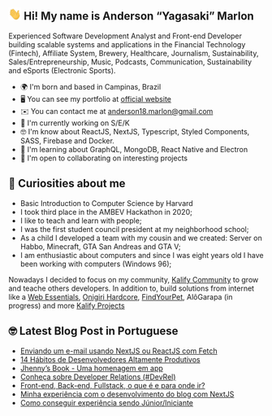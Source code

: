 <img src="https://github.com/tairosonloa/tairosonloa/blob/main/assets/wave.gif?raw=true" width="25px"/> Hi! My name is Anderson “Yagasaki” Marlon
----------------------------

Experienced Software Development Analyst and Front-end Developer building scalable systems and applications in the Financial Technology (Fintech), Affiliate System, Brewery, Healthcare, Journalism, Sustainability, Sales/Entrepreneurship, Music, Podcasts, Communication, Sustainability and eSports (Electronic Sports).

- 🌍  I'm born and based in Campinas, Brazil
- 🖥️  You can see my portfolio at [official website](http://yagasaki.vercel.app/curriculum)
- ✉️  You can contact me at [anderson18.marlon@gmail.com](mailto:anderson18.marlon@gmail.com)
- 🚀  I'm currently working on S/E/K
- 🤓  I'm know about ReactJS, NextJS, Typescript, Styled Components, SASS, Firebase and Docker.
- 🧠  I'm learning about GraphQL, MongoDB, React Native and Electron
- 🤝  I'm open to collaborating on interesting projects

🚀 Curiosities about me
----------------------------

- Basic Introduction to Computer Science by Harvard
- I took third place in the AMBEV Hackathon in 2020;
- I like to teach and learn with people;
- I was the first student council president at my neighborhood school;
- As a child I developed a team with my cousin and we created: Server on Habbo, Minecraft, GTA San Andreas and GTA V;
- I am enthusiastic about computers and since I was eight years old I have been working with computers (Windows 96);

Nowadays I decided to focus on my community, [Kalify Community](https://discord.gg/jhSepmE7nN) to grow and teache others developers. In addition to, build solutions from internet like a [Web Essentials](https://webessentials.com.br), [Onigiri Hardcore](https://onigirihardcore.vercel.app), [FindYourPet](https://findyourpet.vercel.app), AlôGarapa (in progress) and more [Kalify Projects](https://kalify.vercel.app/projetos)

🤓 Latest Blog Post in Portuguese
----------------------------
- [Enviando um e-mail usando NextJS ou ReactJS com Fetch](https://yagasaki.vercel.app/posts/enviando-um-email-usando-nextjs-ou-reactjs-com-fetch)
- [14 Hábitos de Desenvolvedores Altamente Produtivos](https://yagasaki.vercel.app/posts/habitos-desenvolvedores-produtivos)
- [Jhenny’s Book - Uma homenagem em app](https://yagasaki.vercel.app/posts/jhennys-book-uma-homenagem-em-app)
- [Conheça sobre Developer Relations (#DevRel)](https://yagasaki.vercel.app/posts/conheca-sobre-developer-relations)
- [Front-end, Back-end, Fullstack, o que é e para onde ir?](https://yagasaki.vercel.app/posts/front-end-back-end-full-stack-o-que-e-e-para-onde-ir)
- [Minha experiência com o desenvolvimento do blog com NextJS](https://yagasaki.vercel.app/posts/minha-experiencia-com-o-desenvolvimento-do-blog-com-nextjs)
- [Como conseguir experiência sendo Júnior/Iniciante](https://yagasaki.vercel.app/posts/como-conseguir-experiencia-sendo-junior-iniciante)
